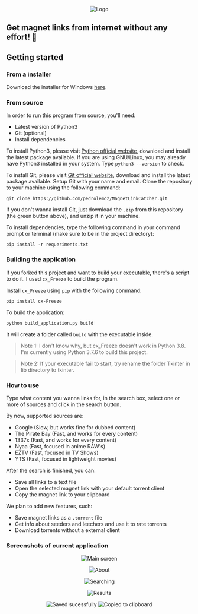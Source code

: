 <p align="center">
  <img src="https://i.imgur.com/lUaUCP0.png" alt="Logo"/>

## Get magnet links from internet without any effort! 🧲

## Getting started

### From a installer

Download the installer for Windows [here](https://sourceforge.net/projects/magnetlinkcatcher/files/latest/download).

### From source

In order to run this program from source, you'll need:

* Latest version of Python3
* Git (optional)
* Install dependencies

To install Python3, please visit [Python official website](https://www.python.org/downloads/), download and install the latest package available. If you are using GNU/Linux, you may already have Python3 installed in your system. Type ```python3 --version``` to check.

To install Git, please visit [Git official website](https://git-scm.com/downloads), download and install the latest package available. Setup Git with your name and email. Clone the repository to your machine using the following command:

```
git clone https://github.com/pedrolemoz/MagnetLinkCatcher.git
```

If you don't wanna install Git, just download the ```.zip``` from this repository (the green button above), and unzip it in your machine.

To install dependencies, type the following command in your command prompt or terminal (make sure to be in the project directory):

```
pip install -r requeriments.txt
```

### Building the application

If you forked this project and want to build your executable, there's a script to do it. I used ```cx_Freeze``` to build the program.

Install ```cx_Freeze``` using ```pip``` with the following command:

```
pip install cx-Freeze
```

To build the application:

```
python build_application.py build
```

It will create a folder called ```build``` with the executable inside.

> Note 1: I don't know why, but cx_Freeze doesn't work in Python 3.8. I'm currently using Python 3.7.6 to build this project.

> Note 2: If your executable fail to start, try rename the folder Tkinter in lib directory to tkinter.


### How to use

Type what content you wanna links for, in the search box, select one or more of sources and click in the search button.

By now, supported sources are:

* Google (Slow, but works fine for dubbed content)
* The Pirate Bay (Fast, and works for every content)
* 1337x (Fast, and works for every content)
* Nyaa (Fast, focused in anime RAW's)
* EZTV (Fast, focused in TV Shows)
* YTS (Fast, focused in lightweight movies)

After the search is finished, you can:

* Save all links to a text file
* Open the selected magnet link with your default torrent client
* Copy the magnet link to your clipboard

We plan to add new features, such:

* Save magnet links as a ```.torrent``` file
* Get info about seeders and leechers and use it to rate torrents
* Download torrents without a external client

### Screenshots of current application

<p align="center">
  <img src="https://i.imgur.com/PZGf2q7.png" alt="Main screen"/>

<p align="center">
  <img src="https://i.imgur.com/VhtYCXE.png" alt="About"/>

<p align="center">
  <img src="https://i.imgur.com/0luEnbk.png" alt="Searching"/>

<p align="center">
  <img src="https://i.imgur.com/uw3zzIF.png" alt="Results"/>

<p align="center">
  <img src="https://i.imgur.com/7AgDU8X.png" alt="Saved sucessfully"/>
  <img src="https://i.imgur.com/fWny1hX.png" alt="Copied to clipboard"/>
